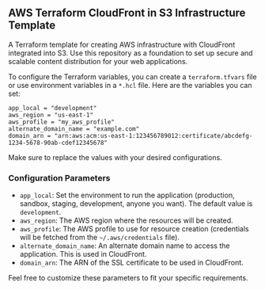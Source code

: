 ## AWS Terraform CloudFront in S3 Infrastructure Template
A Terraform template for creating AWS infrastructure with CloudFront integrated into S3. Use this repository as a foundation to set up secure and scalable content distribution for your web applications.

To configure the Terraform variables, you can create a `terraform.tfvars` file or use environment variables in a `*.hcl` file. Here are the variables you can set:

```hcl
app_local = "development"
aws_region = "us-east-1"
aws_profile = "my_aws_profile"
alternate_domain_name = "example.com"
domain_arn = "arn:aws:acm:us-east-1:123456789012:certificate/abcdefg-1234-5678-90ab-cdef12345678"
```

Make sure to replace the values with your desired configurations.

### Configuration Parameters
- `app_local`: Set the environment to run the application (production, sandbox, staging, development, anyone you want). The default value is `development`.
- `aws_region`: The AWS region where the resources will be created.
- `aws_profile`: The AWS profile to use for resource creation (credentials will be fetched from the `~/.aws/credentials` file).
- `alternate_domain_name`: An alternate domain name to access the application. This is used in CloudFront.
- `domain_arn`: The ARN of the SSL certificate to be used in CloudFront.

Feel free to customize these parameters to fit your specific requirements.